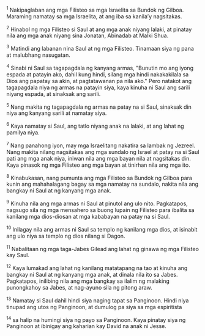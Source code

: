 <sup>1</sup>
Nakipaglaban ang mga Filisteo sa mga Israelita sa Bundok ng Gilboa. Maraming namatay sa mga Israelita, at ang iba sa kanilaʼy nagsitakas. 

<sup>2</sup>
Hinabol ng mga Filisteo si Saul at ang mga anak niyang lalaki, at pinatay nila ang mga anak niyang sina Jonatan, Abinadab at Malki Shua. 

<sup>3</sup>
Matindi ang labanan nina Saul at ng mga Filisteo. Tinamaan siya ng pana at malubhang nasugatan. 

<sup>4</sup>
Sinabi ni Saul sa tagapagdala ng kanyang armas, "Bunutin mo ang iyong espada at patayin ako, dahil kung hindi, silang mga hindi nakakakilala sa Dios ang papatay sa akin, at pagtatawanan pa nila ako." Pero natakot ang tagapagdala niya ng armas na patayin siya, kaya kinuha ni Saul ang sarili niyang espada, at sinaksak ang sarili. 

<sup>5</sup>
Nang makita ng tagapagdala ng armas na patay na si Saul, sinaksak din niya ang kanyang sarili at namatay siya. 

<sup>6</sup>
Kaya namatay si Saul, ang tatlo niyang anak na lalaki, at ang lahat ng pamilya niya. 

<sup>7</sup>
Nang panahong iyon, may mga Israelitang nakatira sa lambak ng Jezreel. Nang makita nilang nagsitakas ang mga sundalo ng Israel at patay na si Saul pati ang mga anak niya, iniwan nila ang mga bayan nila at nagsitakas din. Kaya pinasok ng mga Filisteo ang mga bayan at tinirhan nila ang mga ito. 

<sup>8</sup>
Kinabukasan, nang pumunta ang mga Filisteo sa Bundok ng Gilboa para kunin ang mahahalagang bagay sa mga namatay na sundalo, nakita nila ang bangkay ni Saul at ng kanyang mga anak. 

<sup>9</sup>
Kinuha nila ang mga armas ni Saul at pinutol ang ulo nito. Pagkatapos, nagsugo sila ng mga mensahero sa buong lupain ng Filisteo para ibalita sa kanilang mga dios-diosan at mga kababayan na patay na si Saul. 

<sup>10</sup>
Inilagay nila ang armas ni Saul sa templo ng kanilang mga dios, at isinabit ang ulo niya sa templo ng dios nilang si Dagon. 

<sup>11</sup>
Nabalitaan ng mga taga-Jabes Gilead ang lahat ng ginawa ng mga Filisteo kay Saul. 

<sup>12</sup>
Kaya lumakad ang lahat ng kanilang matatapang na tao at kinuha ang bangkay ni Saul at ng kanyang mga anak, at dinala nila ito sa Jabes. Pagkatapos, inilibing nila ang mga bangkay sa ilalim ng malaking punongkahoy sa Jabes, at nag-ayuno sila ng pitong araw. 

<sup>13</sup>
Namatay si Saul dahil hindi siya naging tapat sa Panginoon. Hindi niya tinupad ang utos ng Panginoon, at dumulog pa siya sa mga espiritista 

<sup>14</sup>
sa halip na humingi siya ng payo sa Panginoon. Kaya pinatay siya ng Panginoon at ibinigay ang kaharian kay David na anak ni Jesse.
